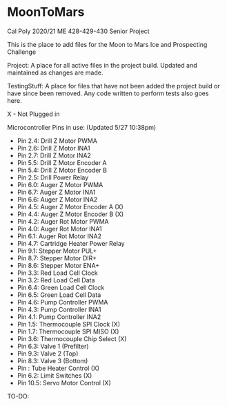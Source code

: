 # MoonToMars
Cal Poly 2020/21 ME 428-429-430 Senior Project

This is the place to add files for the Moon to Mars Ice and Prospecting Challenge

Project: A place for all active files in the project build. Updated and maintained as changes are made.

TestingStuff: A place for files that have not been added the project build or have since been removed. Any code written to perform tests also goes here.


X - Not Plugged in

Microcontroller Pins in use: (Updated 5/27 10:38pm)
- Pin 2.4:  Drill Z Motor PWMA
- Pin 2.6:  Drill Z Motor INA1
- Pin 2.7:  Drill Z Motor INA2
- Pin 5.5:  Drill Z Motor Encoder A
- Pin 5.4:  Drill Z Motor Encoder B
- Pin 2.5:  Drill Power Relay
- Pin 6.0:  Auger Z Motor PWMA
- Pin 6.7:  Auger Z Motor INA1
- Pin 6.6:  Auger Z Motor INA2
- Pin 4.5:  Auger Z Motor Encoder A           (X)
- Pin 4.4:  Auger Z Motor Encoder B           (X)
- Pin 4.2:  Auger Rot Motor PWMA
- Pin 4.0:  Auger Rot Motor INA1
- Pin 6.1:  Auger Rot Motor INA2
- Pin 4.7:  Cartridge Heater Power Relay
- Pin 9.1:  Stepper Motor PUL+
- Pin 8.7:  Stepper Motor DIR+
- Pin 8.6:  Stepper Motor ENA+
- Pin 3.3:  Red Load Cell Clock
- Pin 3.2:  Red Load Cell Data
- Pin 6.4:  Green Load Cell Clock
- Pin 6.5:  Green Load Cell Data
- Pin 4.6:  Pump Controller PWMA
- Pin 4.3:  Pump Controller INA1
- Pin 4.1:  Pump Controller INA2
- Pin 1.5:  Thermocouple SPI Clock            (X)
- Pin 1.7:  Thermocouple SPI MISO             (X)
- Pin 3.6:  Thermocouple Chip Select          (X)
- Pin 6.3:  Valve 1 (Prefilter) 
- Pin 9.3:  Valve 2 (Top)
- Pin 8.3:  Valve 3 (Bottom) 
- Pin :  Tube Heater Control                  (X)
- Pin 6.2:  Limit Switches                    (X)
- Pin 10.5: Servo Motor Control               (X)

TO-DO:
